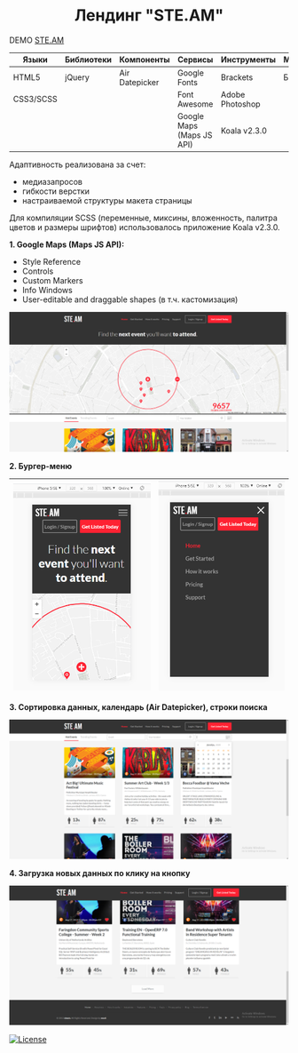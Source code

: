 <h1 align="center">Лендинг "STE.AM"</h1>

DEMO [STE.AM](https://zena86.github.io/ste-am/)

Языки    | Библиотеки |Компоненты    | Сервисы                   | Инструменты   |Методология|Прочие
---------|------------|--------------|---------------------------|---------------|-----------|-----------
HTML5    |jQuery      |Air Datepicker|Google Fonts               |Brackets       |БЭМ        |CSS flexbox
CSS3/SCSS|            |              |Font Awesome               |Adobe Photoshop|           |
&nbsp;   |            |              |Google Maps (Maps JS API)  |Koala v2.3.0   |           |

Адаптивность реализована за счет:
* медиазапросов
* гибкости верстки
* настраиваемой структуры макета страницы

Для компиляции SCSS (переменные, миксины, вложенность, палитра цветов и размеры шрифтов) использовалось приложение Koala v2.3.0.


**1. Google Maps (Maps JS API):**
* Style Reference
* Controls
* Custom Markers
* Info Windows
* User-editable and draggable shapes (в т.ч. кастомизация)

![Screenshort 1](/images/imgreadme/screen-main.png)

**2. Бургер-меню**

![Screenshort 1](/images/imgreadme/screen-menu1.png)|![Screenshort 1](/images/imgreadme/screen-menu2.png)
----------------------------------------------------|----------------------------------------------------

**3. Сортировка данных, календарь (Air Datepicker), строки поиска**

![Screenshort 1](/images/imgreadme/screen-search.png)


**4. Загрузка новых данных по клику на кнопку**

![Screenshort 1](/images/imgreadme/screen-load.png)


[![License](https://img.shields.io/badge/License-Apache%202.0-blue.svg)](https://opensource.org/licenses/Apache-2.0)
